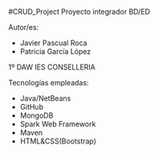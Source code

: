 #CRUD_Project
Proyecto integrador BD/ED

Autor/es: 
- Javier Pascual Roca
- Patricia García López

1º DAW IES CONSELLERIA

Tecnologías empleadas:

- Java/NetBeans
- GitHub
- MongoDB
- Spark Web Framework
- Maven
- HTML&CSS(Bootstrap)

